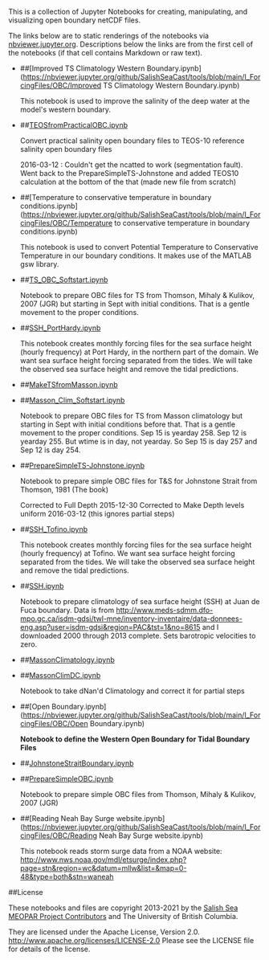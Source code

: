 This is a collection of Jupyter Notebooks for creating,
manipulating, and visualizing open boundary netCDF files.

The links below are to static renderings of the notebooks via
[nbviewer.jupyter.org](https://nbviewer.jupyter.org/).
Descriptions below the links are from the first cell of the notebooks
(if that cell contains Markdown or raw text).

* ##[Improved TS Climatology Western Boundary.ipynb](https://nbviewer.jupyter.org/github/SalishSeaCast/tools/blob/main/I_ForcingFiles/OBC/Improved TS Climatology Western Boundary.ipynb)

    This notebook is used to improve the salinity of the deep water at the model's western boundary.

* ##[TEOSfromPracticalOBC.ipynb](https://nbviewer.jupyter.org/github/SalishSeaCast/tools/blob/main/I_ForcingFiles/OBC/TEOSfromPracticalOBC.ipynb)

    Convert practical salinity open boundary files to TEOS-10 reference salinity open boundary files

    2016-03-12 : Couldn't get the ncatted to work (segmentation fault).  Went back to the PrepareSimpleTS-Johnstone and added TEOS10 calculation at the bottom of the that (made new file from scratch)

* ##[Temperature to conservative temperature in boundary conditions.ipynb](https://nbviewer.jupyter.org/github/SalishSeaCast/tools/blob/main/I_ForcingFiles/OBC/Temperature to conservative temperature in boundary conditions.ipynb)

    This notebook is used to convert Potential Temperature to Conservative Temperature in our boundary conditions. It makes use of the MATLAB gsw library.

* ##[TS_OBC_Softstart.ipynb](https://nbviewer.jupyter.org/github/SalishSeaCast/tools/blob/main/I_ForcingFiles/OBC/TS_OBC_Softstart.ipynb)

    Notebook to prepare OBC files for TS from Thomson, Mihaly & Kulikov, 2007 (JGR) but starting in Sept with initial conditions.  That is a gentle movement to the proper conditions.

* ##[SSH_PortHardy.ipynb](https://nbviewer.jupyter.org/github/SalishSeaCast/tools/blob/main/I_ForcingFiles/OBC/SSH_PortHardy.ipynb)

    This notebook creates monthly forcing files for the sea surface height (hourly frequency) at Port Hardy, in the northern part of the domain. We want sea surface height forcing separated from the tides. We will take the observed sea surface height and remove the tidal predictions.

* ##[MakeTSfromMasson.ipynb](https://nbviewer.jupyter.org/github/SalishSeaCast/tools/blob/main/I_ForcingFiles/OBC/MakeTSfromMasson.ipynb)

* ##[Masson_Clim_Softstart.ipynb](https://nbviewer.jupyter.org/github/SalishSeaCast/tools/blob/main/I_ForcingFiles/OBC/Masson_Clim_Softstart.ipynb)

    Notebook to prepare OBC files for TS from Masson climatology but starting in Sept with initial conditions before that.  That is a gentle movement to the proper conditions.  Sep 15 is yearday 258. Sep 12 is yearday 255.  But wtime is in day, not yearday.  So Sep 15 is day 257 and Sep 12 is day 254.

* ##[PrepareSimpleTS-Johnstone.ipynb](https://nbviewer.jupyter.org/github/SalishSeaCast/tools/blob/main/I_ForcingFiles/OBC/PrepareSimpleTS-Johnstone.ipynb)

    Notebook to prepare simple OBC files for T&S for Johnstone Strait from Thomson, 1981 (The book)

    Corrected to Full Depth 2015-12-30
    Corrected to Make Depth levels uniform 2016-03-12 (this ignores partial steps)

* ##[SSH_Tofino.ipynb](https://nbviewer.jupyter.org/github/SalishSeaCast/tools/blob/main/I_ForcingFiles/OBC/SSH_Tofino.ipynb)

    This notebook creates monthly forcing files for the sea surface height (hourly frequency) at Tofino. We want sea surface height forcing separated from the tides. We will take the observed sea surface height and remove the tidal predictions.

* ##[SSH.ipynb](https://nbviewer.jupyter.org/github/SalishSeaCast/tools/blob/main/I_ForcingFiles/OBC/SSH.ipynb)

    Notebook to prepare climatology of sea surface height (SSH) at Juan de Fuca boundary.  Data is from
    http://www.meds-sdmm.dfo-mpo.gc.ca/isdm-gdsi/twl-mne/inventory-inventaire/data-donnees-eng.asp?user=isdm-gdsi&region=PAC&tst=1&no=8615 and I downloaded 2000 through 2013 complete.  Sets barotropic velocities to zero.

* ##[MassonClimatology.ipynb](https://nbviewer.jupyter.org/github/SalishSeaCast/tools/blob/main/I_ForcingFiles/OBC/MassonClimatology.ipynb)

* ##[MassonClimDC.ipynb](https://nbviewer.jupyter.org/github/SalishSeaCast/tools/blob/main/I_ForcingFiles/OBC/MassonClimDC.ipynb)

    Notebook to take dNan'd Climatology and correct it for partial steps

* ##[Open Boundary.ipynb](https://nbviewer.jupyter.org/github/SalishSeaCast/tools/blob/main/I_ForcingFiles/OBC/Open Boundary.ipynb)

    **Notebook to define the Western Open Boundary for Tidal Boundary Files**

* ##[JohnstoneStraitBoundary.ipynb](https://nbviewer.jupyter.org/github/SalishSeaCast/tools/blob/main/I_ForcingFiles/OBC/JohnstoneStraitBoundary.ipynb)

* ##[PrepareSimpleOBC.ipynb](https://nbviewer.jupyter.org/github/SalishSeaCast/tools/blob/main/I_ForcingFiles/OBC/PrepareSimpleOBC.ipynb)

    Notebook to prepare simple OBC files from Thomson, Mihaly & Kulikov, 2007 (JGR)

* ##[Reading Neah Bay Surge website.ipynb](https://nbviewer.jupyter.org/github/SalishSeaCast/tools/blob/main/I_ForcingFiles/OBC/Reading Neah Bay Surge website.ipynb)

    This notebook reads storm surge data from a NOAA website:
    http://www.nws.noaa.gov/mdl/etsurge/index.php?page=stn&region=wc&datum=mllw&list=&map=0-48&type=both&stn=waneah


##License

These notebooks and files are copyright 2013-2021
by the [Salish Sea MEOPAR Project Contributors](https://github.com/SalishSeaCast/docs/blob/master/CONTRIBUTORS.rst)
and The University of British Columbia.

They are licensed under the Apache License, Version 2.0.
http://www.apache.org/licenses/LICENSE-2.0
Please see the LICENSE file for details of the license.
